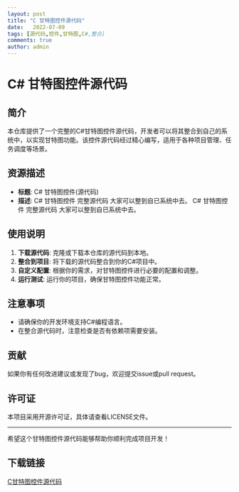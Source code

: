 ```yaml
---
layout: post
title: "C 甘特图控件源代码"
date:   2022-07-09
tags: [源代码,控件,甘特图,C#,整合]
comments: true
author: admin
---
```

# C# 甘特图控件源代码

## 简介
本仓库提供了一个完整的C#甘特图控件源代码，开发者可以将其整合到自己的系统中，以实现甘特图功能。该控件源代码经过精心编写，适用于各种项目管理、任务调度等场景。

## 资源描述
- **标题**: C# 甘特图控件(源代码)
- **描述**: C# 甘特图控件 完整源代码 大家可以整到自已系统中去。 C# 甘特图控件 完整源代码 大家可以整到自已系统中去。

## 使用说明
1. **下载源代码**: 克隆或下载本仓库的源代码到本地。
2. **整合到项目**: 将下载的源代码整合到你的C#项目中。
3. **自定义配置**: 根据你的需求，对甘特图控件进行必要的配置和调整。
4. **运行测试**: 运行你的项目，确保甘特图控件功能正常。

## 注意事项
- 请确保你的开发环境支持C#编程语言。
- 在整合源代码时，注意检查是否有依赖项需要安装。

## 贡献
如果你有任何改进建议或发现了bug，欢迎提交issue或pull request。

## 许可证
本项目采用开源许可证，具体请查看LICENSE文件。

---

希望这个甘特图控件源代码能够帮助你顺利完成项目开发！

## 下载链接

[C甘特图控件源代码](https://pan.quark.cn/s/62abc98f8bd4)
